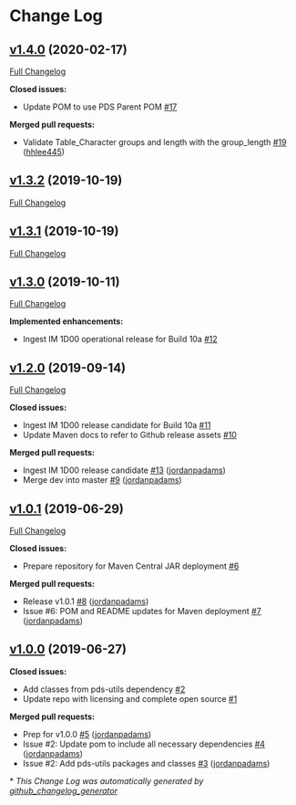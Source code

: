 # Change Log

## [v1.4.0](https://github.com/NASA-PDS-Incubator/pds4-jparser/tree/v1.4.0) (2020-02-17)
[Full Changelog](https://github.com/NASA-PDS-Incubator/pds4-jparser/compare/v1.3.2...v1.4.0)

**Closed issues:**

- Update POM to use PDS Parent POM [\#17](https://github.com/NASA-PDS-Incubator/pds4-jparser/issues/17)

**Merged pull requests:**

- Validate Table\_Character groups and length with the group\_length [\#19](https://github.com/NASA-PDS-Incubator/pds4-jparser/pull/19) ([hhlee445](https://github.com/hhlee445))

## [v1.3.2](https://github.com/NASA-PDS-Incubator/pds4-jparser/tree/v1.3.2) (2019-10-19)
[Full Changelog](https://github.com/NASA-PDS-Incubator/pds4-jparser/compare/v1.3.1...v1.3.2)

## [v1.3.1](https://github.com/NASA-PDS-Incubator/pds4-jparser/tree/v1.3.1) (2019-10-19)
[Full Changelog](https://github.com/NASA-PDS-Incubator/pds4-jparser/compare/v1.3.0...v1.3.1)

## [v1.3.0](https://github.com/NASA-PDS-Incubator/pds4-jparser/tree/v1.3.0) (2019-10-11)
[Full Changelog](https://github.com/NASA-PDS-Incubator/pds4-jparser/compare/v1.2.0...v1.3.0)

**Implemented enhancements:**

- Ingest IM 1D00 operational release for Build 10a [\#12](https://github.com/NASA-PDS-Incubator/pds4-jparser/issues/12)

## [v1.2.0](https://github.com/NASA-PDS-Incubator/pds4-jparser/tree/v1.2.0) (2019-09-14)
[Full Changelog](https://github.com/NASA-PDS-Incubator/pds4-jparser/compare/v1.0.1...v1.2.0)

**Closed issues:**

- Ingest IM 1D00 release candidate for Build 10a [\#11](https://github.com/NASA-PDS-Incubator/pds4-jparser/issues/11)
- Update Maven docs to refer to Github release assets [\#10](https://github.com/NASA-PDS-Incubator/pds4-jparser/issues/10)

**Merged pull requests:**

- Ingest IM 1D00 release candidate [\#13](https://github.com/NASA-PDS-Incubator/pds4-jparser/pull/13) ([jordanpadams](https://github.com/jordanpadams))
- Merge dev into master [\#9](https://github.com/NASA-PDS-Incubator/pds4-jparser/pull/9) ([jordanpadams](https://github.com/jordanpadams))

## [v1.0.1](https://github.com/NASA-PDS-Incubator/pds4-jparser/tree/v1.0.1) (2019-06-29)
[Full Changelog](https://github.com/NASA-PDS-Incubator/pds4-jparser/compare/v1.0.0...v1.0.1)

**Closed issues:**

- Prepare repository for Maven Central JAR deployment [\#6](https://github.com/NASA-PDS-Incubator/pds4-jparser/issues/6)

**Merged pull requests:**

- Release v1.0.1 [\#8](https://github.com/NASA-PDS-Incubator/pds4-jparser/pull/8) ([jordanpadams](https://github.com/jordanpadams))
- Issue \#6: POM and README updates for Maven deployment [\#7](https://github.com/NASA-PDS-Incubator/pds4-jparser/pull/7) ([jordanpadams](https://github.com/jordanpadams))

## [v1.0.0](https://github.com/NASA-PDS-Incubator/pds4-jparser/tree/v1.0.0) (2019-06-27)
**Closed issues:**

- Add classes from pds-utils dependency [\#2](https://github.com/NASA-PDS-Incubator/pds4-jparser/issues/2)
- Update repo with licensing and complete open source [\#1](https://github.com/NASA-PDS-Incubator/pds4-jparser/issues/1)

**Merged pull requests:**

- Prep for v1.0.0 [\#5](https://github.com/NASA-PDS-Incubator/pds4-jparser/pull/5) ([jordanpadams](https://github.com/jordanpadams))
- Issue \#2: Update pom to include all necessary dependencies [\#4](https://github.com/NASA-PDS-Incubator/pds4-jparser/pull/4) ([jordanpadams](https://github.com/jordanpadams))
- Issue \#2: Add pds-utils packages and classes [\#3](https://github.com/NASA-PDS-Incubator/pds4-jparser/pull/3) ([jordanpadams](https://github.com/jordanpadams))



\* *This Change Log was automatically generated by [github_changelog_generator](https://github.com/skywinder/Github-Changelog-Generator)*